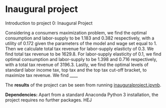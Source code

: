 # Inaugural project

Introduction to project 0: Inaugural  Project

Considering a consumers maximization problem, we find the optimal consumption and labor-supply to be 1.183 and 0.382 respectively, with a utility of 0.172 given the parameters of the model and wage set equal to 1. Then we calculate total tax revenue for labor-supply elasticty of 0.3. We find total tax revenue to be 1629.8. For labor-supply elasticity of 0.1, we find optimal consumption and labor-supply to be 1.398 and 0.716 respectively, with a total tax revenue of 3196.3. Lastly, we find the optimal levels of standard labor income tax, top tax and the top tax cut-off bracket, to maximize tax revenue. We find ____ 

The **results** of the project can be seen from running [inauguralproject.ipynb](inauguralproject.ipynb).

**Dependencies:** Apart from a standard Anaconda Python 3 installation, the project requires no further packages. HEJ

